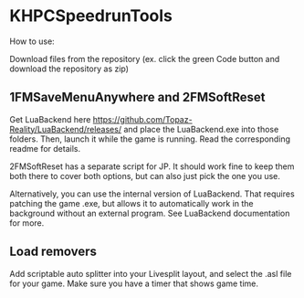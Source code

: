 # KHPCSpeedrunTools

How to use:

Download files from the repository (ex. click the green Code button and download the repository as zip)

## 1FMSaveMenuAnywhere and 2FMSoftReset 
Get LuaBackend here https://github.com/Topaz-Reality/LuaBackend/releases/ and place the LuaBackend.exe into those folders. Then, launch it while the game is running. Read the corresponding readme for details.

2FMSoftReset has a separate script for JP. It should work fine to keep them both there to cover both options, but can also just pick the one you use.

Alternatively, you can use the internal version of LuaBackend. That requires patching the game .exe, but allows it to automatically work in the background without an external program. See LuaBackend documentation for more.

## Load removers
Add scriptable auto splitter into your Livesplit layout, and select the .asl file for your game. Make sure you have a timer that shows game time.